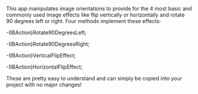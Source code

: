 This app manipulates image orientations to provide for the 4 most basic and commonly used image effects like flip vertically or horizontally and rotate 90 degrees left or right. Four methods implement these effects: 

-(IBAction)Rotate90DegreesLeft;

-(IBAction)Rotate90DegreesRight;

-(IBAction)VerticalFlipEffect;

-(IBAction)HorizontalFlipEffect;

These are pretty easy to understand and can simply be copied into your project with no major changes!